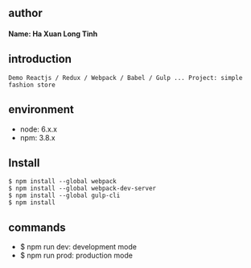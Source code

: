 ## author
#### Name: Ha Xuan Long Tinh

## introduction
```
Demo Reactjs / Redux / Webpack / Babel / Gulp ... Project: simple fashion store

```

## environment
- node: 6.x.x
- npm: 3.8.x

## Install
```
$ npm install --global webpack
$ npm install --global webpack-dev-server
$ npm install --global gulp-cli
$ npm install
```

## commands
- $ npm run dev: development mode
- $ npm run prod: production mode

